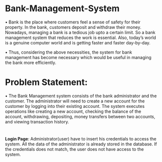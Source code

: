 # Bank-Management-System
• Bank is the place where customers feel a sense of safety for their property. In the bank, customers deposit and withdraw their money. Nowadays, managing a bank is a tedious job upto a certain limit. So a bank management system that reduces the work is essential. Also, today’s world is a genuine computer world and is getting faster and faster day-by-day.

• Thus, considering the above necessities, the system for bank management has become necessary which would be useful in managing the bank more efficiently.
# Problem Statement:
• The Bank Management system consists of the bank administrator and the customer. The administrator will need to create a new account for the customer by logging into their existing account. The system executes operations like creating a new account, checking the balance of the account, withdrawing, depositing, money transfers between two accounts, and viewing transaction history.
#
**Login Page**: Administrator(user) have to insert his credentials to access the system. All the data of the administrator is already stored in the database. If the credentials does not match, the user does not have access to the system.
